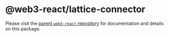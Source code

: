 # @web3-react/lattice-connector

Please visit the [parent `web3-react` repository](https://github.com/NoahZinsmeister/web3-react) for documentation and details on this package.

